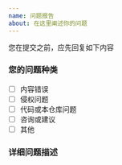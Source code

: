 ```yaml
---
name: 问题报告
about: 在这里阐述你的问题
---
```

您在提交之前，应先回复如下内容
### 您的问题种类
- [ ] 内容错误
- [ ] 侵权问题
- [ ] 代码或本仓库问题
- [ ] 咨询或建议
- [ ] 其他
### 详细问题描述

<!-- 您应该在这里详细描述您所遇到的问题，方便我们加以追踪 -->

